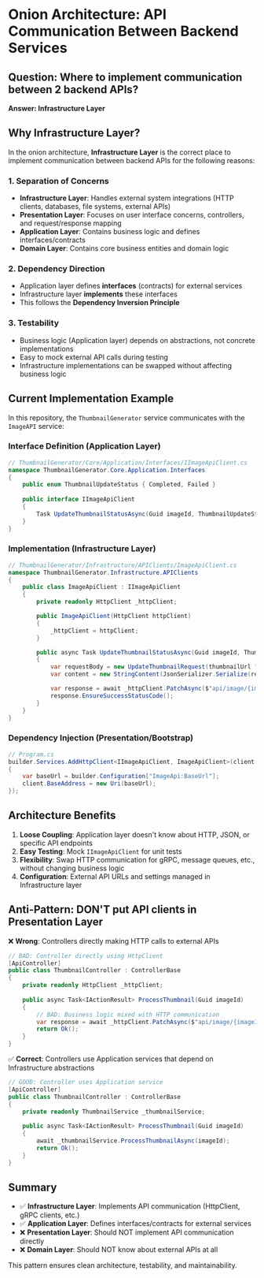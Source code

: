 # Onion Architecture: API Communication Between Backend Services

## Question: Where to implement communication between 2 backend APIs?

**Answer: Infrastructure Layer**

## Why Infrastructure Layer?

In the onion architecture, **Infrastructure Layer** is the correct place to implement communication between backend APIs for the following reasons:

### 1. **Separation of Concerns**
- **Infrastructure Layer**: Handles external system integrations (HTTP clients, databases, file systems, external APIs)
- **Presentation Layer**: Focuses on user interface concerns, controllers, and request/response mapping
- **Application Layer**: Contains business logic and defines interfaces/contracts
- **Domain Layer**: Contains core business entities and domain logic

### 2. **Dependency Direction**
- Application layer defines **interfaces** (contracts) for external services
- Infrastructure layer **implements** these interfaces
- This follows the **Dependency Inversion Principle**

### 3. **Testability**
- Business logic (Application layer) depends on abstractions, not concrete implementations
- Easy to mock external API calls during testing
- Infrastructure implementations can be swapped without affecting business logic

## Current Implementation Example

In this repository, the `ThumbnailGenerator` service communicates with the `ImageAPI` service:

### Interface Definition (Application Layer)
```csharp
// ThumbnailGenerator/Core/Application/Interfaces/IImageApiClient.cs
namespace ThumbnailGenerator.Core.Application.Interfaces
{
    public enum ThumbnailUpdateStatus { Completed, Failed }
    
    public interface IImageApiClient
    {
        Task UpdateThumbnailStatusAsync(Guid imageId, ThumbnailUpdateStatus status, string? thumbnailUrl = null);
    }
}
```

### Implementation (Infrastructure Layer)
```csharp
// ThumbnailGenerator/Infrastructure/APIClients/ImageApiClient.cs
namespace ThumbnailGenerator.Infrastructure.APIClients
{
    public class ImageApiClient : IImageApiClient
    {
        private readonly HttpClient _httpClient;

        public ImageApiClient(HttpClient httpClient)
        {
            _httpClient = httpClient;
        }

        public async Task UpdateThumbnailStatusAsync(Guid imageId, ThumbnailUpdateStatus status, string? thumbnailUrl = null)
        {
            var requestBody = new UpdateThumbnailRequest(thumbnailUrl ?? "", status.ToString());
            var content = new StringContent(JsonSerializer.Serialize(requestBody), Encoding.UTF8, "application/json");

            var response = await _httpClient.PatchAsync($"api/image/{imageId}/thumbnail-status", content);
            response.EnsureSuccessStatusCode();
        }
    }
}
```

### Dependency Injection (Presentation/Bootstrap)
```csharp
// Program.cs
builder.Services.AddHttpClient<IImageApiClient, ImageApiClient>(client =>
{
    var baseUrl = builder.Configuration["ImageApi:BaseUrl"];
    client.BaseAddress = new Uri(baseUrl);
});
```

## Architecture Benefits

1. **Loose Coupling**: Application layer doesn't know about HTTP, JSON, or specific API endpoints
2. **Easy Testing**: Mock `IImageApiClient` for unit tests
3. **Flexibility**: Swap HTTP communication for gRPC, message queues, etc., without changing business logic
4. **Configuration**: External API URLs and settings managed in Infrastructure layer

## Anti-Pattern: DON'T put API clients in Presentation Layer

❌ **Wrong**: Controllers directly making HTTP calls to external APIs
```csharp
// BAD: Controller directly using HttpClient
[ApiController]
public class ThumbnailController : ControllerBase
{
    private readonly HttpClient _httpClient;
    
    public async Task<IActionResult> ProcessThumbnail(Guid imageId)
    {
        // BAD: Business logic mixed with HTTP communication
        var response = await _httpClient.PatchAsync($"api/image/{imageId}/status", content);
        return Ok();
    }
}
```

✅ **Correct**: Controllers use Application services that depend on Infrastructure abstractions
```csharp
// GOOD: Controller uses Application service
[ApiController]
public class ThumbnailController : ControllerBase
{
    private readonly ThumbnailService _thumbnailService;
    
    public async Task<IActionResult> ProcessThumbnail(Guid imageId)
    {
        await _thumbnailService.ProcessThumbnailAsync(imageId);
        return Ok();
    }
}
```

## Summary

- ✅ **Infrastructure Layer**: Implements API communication (HttpClient, gRPC clients, etc.)
- ✅ **Application Layer**: Defines interfaces/contracts for external services  
- ❌ **Presentation Layer**: Should NOT implement API communication directly
- ❌ **Domain Layer**: Should NOT know about external APIs at all

This pattern ensures clean architecture, testability, and maintainability.